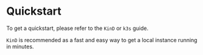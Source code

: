 # Quickstart

To get a quickstart, please refer to the `KinD` or `k3s` guide.

`KinD` is recommended as a fast and easy way to get a local instance running in minutes.
